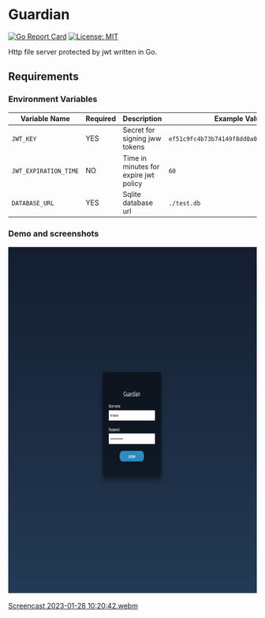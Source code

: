 # Guardian

[![Go Report Card](https://goreportcard.com/badge/github.com/elmarsan/guardian)](https://goreportcard.com/report/github.com/elmarsan/guardian)
[![License: MIT](https://img.shields.io/badge/License-MIT-yellow.svg)](https://opensource.org/licenses/MIT)

Http file server protected by jwt written in Go.

## Requirements

### Environment Variables


| Variable Name | Required | Description | Example Value |
|----------------|-------------|---------------|----------|
| `JWT_KEY` | YES | Secret for signing jww tokens | `ef51c9fc4b73b74149f8dd0a0ee5e9aaf605a1cb` |
| `JWT_EXPIRATION_TIME` | NO | Time in minutes for expire jwt policy | `60` |
| `DATABASE_URL` | YES | Sqlite database url | `./test.db` |

### Demo and screenshots

<img src="./doc/guardian-login.png" alt="login" width="950" height="700"/>

[Screencast 2023-01-28 10:20:42.webm](https://user-images.githubusercontent.com/43180519/215258178-bab542a8-03dd-4229-b0d8-6423274cf506.webm)
